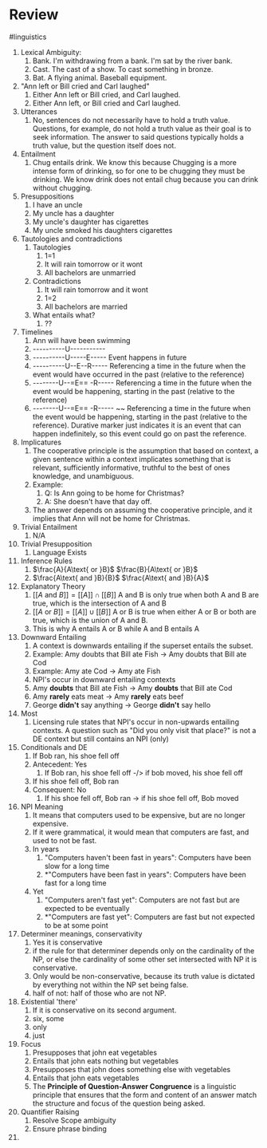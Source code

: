 # Review
#linguistics 


1. Lexical Ambiguity:
	1. Bank. I'm withdrawing from a bank. I'm sat by the river bank.
	2. Cast. The cast of a show. To cast something in bronze.
	3. Bat. A flying animal. Baseball equipment.
2. "Ann left or Bill cried and Carl laughed"
	1. Either Ann left or Bill cried, and Carl laughed.
	2. Either Ann left, or Bill cried and Carl laughed.
3. Utterances
	1. No, sentences do not necessarily have to hold a truth value. Questions, for example, do not hold a truth value as their goal is to seek information. The answer to said questions typically holds a truth value, but the question itself does not.
4. Entailment
	1. Chug entails drink. We know this because Chugging is a more intense form of drinking, so for one to be chugging they must be drinking. We know drink does not entail chug because you can drink without chugging.
5. Presuppositions
	1. I have an uncle
	2. My uncle has a daughter
	3. My uncle's daughter has cigarettes
	4. My uncle smoked his daughters cigarettes
6. Tautologies and contradictions
	1. Tautologies
		1. 1=1
		2. It will rain tomorrow or it wont
		3. All bachelors are unmarried
	2. Contradictions
		1. It will rain tomorrow and it wont
		2. 1=2
		3. All bachelors are married
	3. What entails what?
		1. ??
7. Timelines
	1. Ann will have been swimming
	2. ----------U-----------
	3. ----------U-----E----- Event happens in future
	4. ----------U--E--R----- Referencing a time in the future when the event would have occurred in the past (relative to the reference)
	5. --------U--=E== -R----- Referencing a time in the future when the event would be happening, starting in the past  (relative to the reference)
	6. --------U--=E== -R----- 
			    ~~
			    Referencing a time in the future when the event would be happening, starting in the past  (relative to the reference). Durative marker just indicates it is an event that can happen indefinitely, so this event could go on past the reference.
8. Implicatures
	1. The cooperative principle is the assumption that based on context, a given sentence within a context implicates something that is relevant, sufficiently informative, truthful to the best of ones knowledge, and unambiguous. 
	2. Example: 
		1. Q: Is Ann going to be home for Christmas?
		2. A: She doesn't have that day off.
	3. The answer depends on assuming the cooperative principle, and it implies that Ann will not be home for Christmas. 
9. Trivial Entailment
	1. N/A
10. Trivial Presupposition
	1. Language Exists
11. Inference Rules
	1.  $\frac{A}{A\text{ or }B}$ $\frac{B}{A\text{ or }B}$
	2. $\frac{A\text{ and }B}{B}$ $\frac{A\text{ and }B}{A}$
12. Explanatory Theory
	1. $[[A\text{ and }B]] = [[A]] \cap [[B]]$ A and B is only true when both A and B are true, which is the intersection of A and B
	2. $[[A\text{ or }B]] = [[A]] \cup [[B]]$ A or B is true when either A or B or both are true, which is the union of A and B. 
	3. This is why A entails A or B while A and B entails A
13. Downward Entailing
	1. A context is downwards entailing if the superset entails the subset.  
	2. Example: Amy doubts that Bill ate Fish -> Amy doubts that Bill ate Cod
	3. Example: Amy ate Cod -> Amy ate Fish
	4. NPI's occur in downward entailing contexts
	5. Amy **doubts** that Bill ate Fish -> Amy **doubts** that Bill ate Cod
	6. Amy **rarely** eats meat -> Amy **rarely** eats beef
	7. George **didn't** say anything -> George **didn't** say hello
14. Most
	1. Licensing rule states that NPI's occur in non-upwards entailing contexts. A question such as "Did you only visit that place?" is not a DE context but still contains an NPI (only)
15. Conditionals and DE
	1. If Bob ran, his shoe fell off
	2. Antecedent: Yes
		1. If Bob ran, his shoe fell off -/> if bob moved, his shoe fell off
	3. If his shoe fell off, Bob ran
	4. Consequent: No
		1. If his shoe fell off, Bob ran -> if his shoe fell off, Bob moved
16. NPI Meaning
	1. It means that computers used to be expensive, but are no longer expensive. 
	2. If it were grammatical, it would mean that computers are fast, and used to not be fast.
	3. In years
		1. "Computers haven't been fast in years": Computers have been slow for a long time
		2. \*"Computers have been fast in years": Computers have been fast for a long time
	4. Yet
		1. "Computers aren't fast yet": Computers are not fast but are expected to be eventually
		2. \*"Computers are fast yet": Computers are fast but not expected to be at some point
17. Determiner meanings, conservativity
	1. Yes it is conservative
	2. if the rule for that determiner depends only on the cardinality of the NP, or else the cardinality of some other set intersected with NP it is conservative.
	3. Only would be non-conservative, because its truth value is dictated by everything not within the NP set being false. 
	4. half of not: half of those who are not NP.
18. Existential 'there'
	1. If it is conservative on its second argument. 
	2. six, some
	3. only
	4. just
19. Focus
	1. Presupposes that john eat vegetables
	2. Entails that john eats nothing but vegetables
	3. Presupposes that john does something else with vegetables
	4. Entails that john eats vegetables
	5. The **Principle of Question-Answer Congruence** is a linguistic principle that ensures that the form and content of an answer match the structure and focus of the question being asked.
20. Quantifier Raising
	1. Resolve Scope ambiguity
	2. Ensure phrase binding
21. 